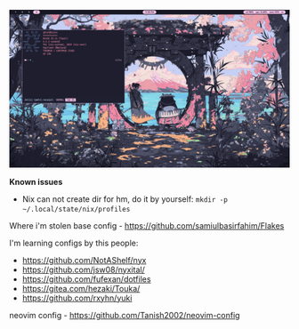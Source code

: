 <p align="center">
  <img src="assets/screenshot.png"/>
</p>

**Known issues**

- Nix can not create dir for hm, do it by yourself:
  `mkdir -p ~/.local/state/nix/profiles`

Where i'm stolen base config - https://github.com/samiulbasirfahim/Flakes

I'm learning configs by this people:

- https://github.com/NotAShelf/nyx
- https://github.com/jsw08/nyxital/
- https://github.com/fufexan/dotfiles
- https://gitea.com/hezaki/Touka/
- https://github.com/rxyhn/yuki

neovim config - https://github.com/Tanish2002/neovim-config
